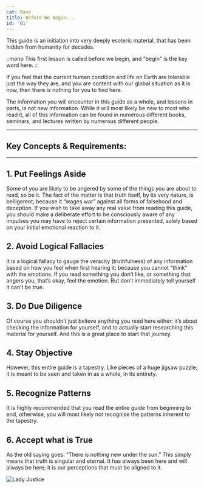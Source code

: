 ```yaml
---
cat: Base
title: Before We Begin...
id: '01'
---
```

<span class="desc">This guide is an <span class="font-bold border-b-4">initiation</span> into very deeply esoteric material, that has been hidden from humanity for decades.</span>

::mono
This first lesson is called before we begin, and "begin" is the key word here.
::

<span class="border-b-2 block my-12" />

If you feel that the current human condition and life on Earth are tolerable just the way they are, and you are content with our global situation as it is now, then there is nothing for you to find here. 

The information you will encounter in this guide as a whole, and lessons in parts, is not new information. While it will most likely be new to most who read it, all of this information can be found in numerous different books, seminars, and lectures written by numerous different people.

<hr class="border-b my-6">

## Key Concepts & Requirements:

<hr class="my-8 border-b-4">

## 1. Put Feelings Aside

Some of you are likely to be angered by some of the things you are about to read, so be it. The fact of the matter is that truth itself, by its very nature, is belligerent; because it “wages war” against all forms of falsehood and deception. If you wish to take away any real value from reading this guide, you should make a deliberate effort to be consciously aware of any impulses you may have to reject certain information presented, solely based on your initial emotional reaction to it.

## 2. Avoid Logical Fallacies

It is a logical fallacy to gauge the veracity (truthfulness) of any information based on how you feel when first hearing it; because you cannot “think” with the emotions. If you read something you don’t like, or something that angers you, that’s okay, feel the emotion.
But don’t immediately tell yourself it can’t be true.

## 3. Do Due Diligence

Of course you shouldn’t just believe anything you read here either; it’s about checking the information for yourself, and to actually start researching this material for yourself.
And this is a great place to start that journey.

## 4. Stay Objective

However, this entire guide is a tapestry. Like pieces of a huge jigsaw puzzle; it is meant to be seen and taken in as a whole, in its entirety.

## 5. Recognize Patterns

It is highly recommended that you read the entire guide from beginning to end, otherwise, you will most likely not recognise the patterns inherent to the tapestry.

## 6. Accept what is True
As the old saying goes: “There is nothing new under the sun.” This simply means that truth is singular and eternal. It has always been here and will always be here; it is our perceptions that must be aligned to it.

![Lady Justice](/img/content/lady-justice-tarot-black-white-s.webp)

